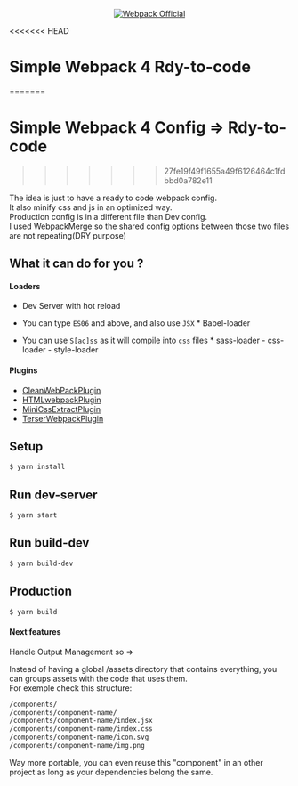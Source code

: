 <p align="center">
  <a href="https://webpack.js.org/" target="_blank">
    <img alt="Webpack Official" src="https://www.alsacreations.com/xmedia/doc/original/webpack-logo-horizontal.png">
  </a>
</p>

<<<<<<< HEAD
# Simple Webpack 4 Rdy-to-code
=======
# Simple Webpack 4 Config => Rdy-to-code
>>>>>>> 27fe19f49f1655a49f6126464c1fdbbd0a782e11

The idea is just to have a ready to code webpack config.  
It also minify css and js in an optimized way.  
Production config is in a different file than Dev config.  
I used WebpackMerge so the shared config options between those two files are not repeating(DRY purpose)

## What it can do for you ?

#### Loaders

- Dev Server with hot reload

- You can type `ES06` and above, and also use `JSX` \* Babel-loader
- You can use `S[ac]ss` as it will compile into `css` files \* sass-loader - css-loader - style-loader

#### Plugins

- <a href="https://github.com/johnagan/clean-webpack-plugin" target="_blank">CleanWebPackPlugin</a>
- <a href="https://github.com/jantimon/html-webpack-plugin" target="_blank">HTMLwebpackPlugin</a>
- <a href="https://webpack.js.org/plugins/mini-css-extract-plugin/" target="_blank">MiniCssExtractPlugin</a>
- <a href="https://webpack.js.org/plugins/terser-webpack-plugin/" target="_blank">TerserWebpackPlugin</a>

## Setup

```bash
$ yarn install
```

## Run dev-server

```bash
$ yarn start
```

## Run build-dev

```bash
$ yarn build-dev
```

## Production

```bash
$ yarn build
```

#### Next features

Handle Output Management so =>

Instead of having a global /assets directory that contains everything, you can groups assets with the code that uses them.  
For exemple check this structure:

```bash
/components/
/components/component-name/
/components/component-name/index.jsx
/components/component-name/index.css
/components/component-name/icon.svg
/components/component-name/img.png
```

Way more portable, you can even reuse this "component" in an other project as long as your dependencies belong the same.
